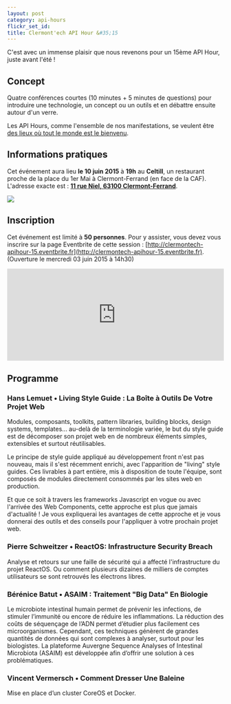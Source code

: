 ```yaml
---
layout: post
category: api-hours
flickr_set_id:
title: Clermont'ech API Hour &#35;15
---
```


C'est avec un immense plaisir que nous revenons pour un 15ème API Hour, juste
avant l'été !

## Concept

Quatre conférences courtes (10 minutes + 5 minutes de questions) pour
introduire une technologie, un concept ou un outils et en débattre ensuite
autour d'un verre.

Les API Hours, comme l'ensemble de nos manifestations, se veulent être [des
lieux où tout le monde est le bienvenu](/code-of-conduct.html).

## Informations pratiques

Cet événement aura lieu **le 10 juin 2015** à **19h** au **Celtill**, un
restaurant proche de la place du 1er Mai à Clermont-Ferrand (en face de la
CAF).  L'adresse exacte est : [**11 rue Niel, 63100
Clermont-Ferrand**](https://maps.google.fr/maps?ie=UTF8&cid=3358887464373546188&q=Celtill).

[![](http://maps.googleapis.com/maps/api/staticmap?center=Celtill&size=600x400&sensor=false&markers=color:red|45.78431,3.10160)](https://maps.google.fr/maps?ie=UTF8&cid=3358887464373546188&q=Celtill)

## Inscription

Cet événement est limité à **50 personnes**. Pour y assister, vous devez vous
inscrire sur la page Eventbrite de cette session :
[http://clermontech-apihour-15.eventbrite.fr](http://clermontech-apihour-15.eventbrite.fr).
(Ouverture le mercredi 03 juin 2015 à 14h30)

<iframe src="http://www.eventbrite.com/tickets-external?eid=17207195184&amp;ref=etckt&amp;v=2" frameborder="0" height="214" width="100%" vspace="0" hspace="0" marginheight="5" marginwidth="5" scrolling="auto" allowtransparency="true">Clermont'ech Eventbrite</iframe>

## Programme

### Hans Lemuet • Living Style Guide : La Boîte à Outils De Votre Projet Web

Modules, composants, toolkits, pattern libraries, building blocks, design
systems, templates... au-delà de la terminologie variée, le but du style guide
est de décomposer son projet web en de nombreux éléments simples, extensibles
et surtout réutilisables.

Le principe de style guide appliqué au développement front n'est pas nouveau,
mais il s'est récemment enrichi, avec l'apparition de "living" style guides.
Ces livrables à part entière, mis à disposition de toute l'équipe, sont
composés de modules directement consommés par les sites web en production.

Et que ce soit à travers les frameworks Javascript en vogue ou avec l'arrivée
des Web Components, cette approche est plus que jamais d'actualité !  Je vous
expliquerai les avantages de cette approche et je vous donnerai des outils et
des conseils pour l'appliquer à votre prochain projet web.

### Pierre Schweitzer • ReactOS: Infrastructure Security Breach

Analyse et retours sur une faille de sécurité qui a affecté l'infrastructure du
projet ReactOS. Ou comment plusieurs dizaines de milliers de comptes
utilisateurs se sont retrouvés les électrons libres.

### Bérénice Batut • ASAIM : Traitement "Big Data" En Biologie

Le microbiote intestinal humain permet de prévenir les infections, de stimuler
l’immunité ou encore de réduire les inflammations. La réduction des coûts de
séquençage de l’ADN permet d’étudier plus facilement ces microorganismes.
Cependant, ces techniques génèrent de grandes quantités de données qui sont
complexes à analyser, surtout pour les biologistes. La plateforme Auvergne
Sequence Analyses of Intestinal Microbiota (ASAIM) est développée afin d’offrir
une solution à ces problématiques.

### Vincent Vermersch • Comment Dresser Une Baleine

Mise en place d’un cluster CoreOS et Docker.
